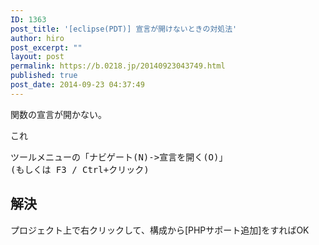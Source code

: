 ```yaml
---
ID: 1363
post_title: '[eclipse(PDT)] 宣言が開けないときの対処法'
author: hiro
post_excerpt: ""
layout: post
permalink: https://b.0218.jp/20140923043749.html
published: true
post_date: 2014-09-23 04:37:49
---
```

関数の宣言が開かない。

これ
<pre>ツールメニューの「ナビゲート(N)->宣言を開く(O)」
(もしくは F3 / Ctrl+クリック)</pre>
<!--more-->
<h2>解決</h2>
プロジェクト上で右クリックして、構成から[PHPサポート追加]をすればOK